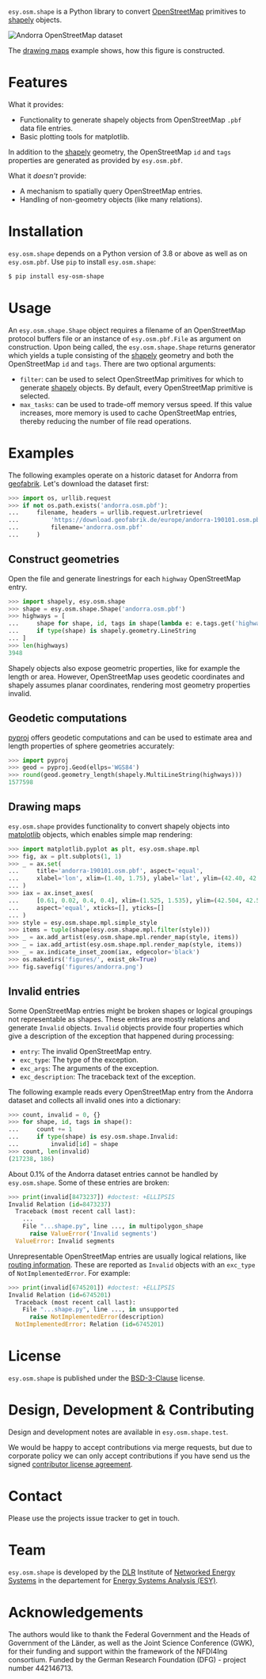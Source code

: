 `esy.osm.shape` is a Python library to convert
[OpenStreetMap](https://www.openstreetmap.org) primitives to
[shapely](https://shapely.readthedocs.io/en/latest/) objects.

![Andorra OpenStreetMap dataset](https://gitlab.com/dlr-ve-esy/esy-osm-shape/-/raw/main/figures/andorra.png)

The [drawing maps](#drawing-maps) example shows, how this figure is constructed.

# Features

What it provides:

- Functionality to generate shapely objects from OpenStreetMap `.pbf` data
  file entries.
- Basic plotting tools for matplotlib.

In addition to the [shapely](https://shapely.readthedocs.io/) geometry, the
OpenStreetMap `id` and `tags` properties are generated as provided by
`esy.osm.pbf`.

What it *doesn't* provide:

- A mechanism to spatially query OpenStreetMap entries.
- Handling of non-geometry objects (like many relations).

# Installation

`esy.osm.shape` depends on a Python version of 3.8 or above as well as on
`esy.osm.pbf`. Use `pip` to install `esy.osm.shape`:

```sh
$ pip install esy-osm-shape
```

# Usage

An `esy.osm.shape.Shape` object requires a filename of an OpenStreetMap
protocol buffers file or an instance of `esy.osm.pbf.File` as argument on
construction. Upon being called, the `esy.osm.shape.Shape` returns generator
which yields a tuple consisting of the
[shapely](https://shapely.readthedocs.io/) geometry and both the OpenStreetMap
`id` and `tags`. There are two optional arguments:

- `filter`: can be used to select OpenStreetMap primitives for which to generate
  [shapely](https://shapely.readthedocs.io/) objects. By default, every
  OpenStreetMap primitive is selected.
- `max_tasks`: can be used to trade-off memory versus speed. If this value
  increases, more memory is used to cache OpenStreetMap entries, thereby
  reducing the number of file read operations.

# Examples

The following examples operate on a historic dataset for Andorra from
[geofabrik](https://www.geofabrik.de/). Let's download the dataset first:

```python
>>> import os, urllib.request
>>> if not os.path.exists('andorra.osm.pbf'):
...     filename, headers = urllib.request.urlretrieve(
...         'https://download.geofabrik.de/europe/andorra-190101.osm.pbf',
...         filename='andorra.osm.pbf'
...     )

```

## Construct geometries

Open the file and generate linestrings for each `highway` OpenStreetMap entry.

```python
>>> import shapely, esy.osm.shape
>>> shape = esy.osm.shape.Shape('andorra.osm.pbf')
>>> highways = [
...     shape for shape, id, tags in shape(lambda e: e.tags.get('highway'))
...     if type(shape) is shapely.geometry.LineString
... ]
>>> len(highways)
3948

```

Shapely objects also expose geometric properties, like for example the length or
area. However, OpenStreetMap uses geodetic coordinates and shapely assumes
planar coordinates, rendering most geometry properties invalid.

## Geodetic computations

[pyproj](https://pyproj4.github.io/pyproj/) offers geodetic computations and
can be used to estimate area and length properties of sphere geometries
accurately:

```python
>>> import pyproj
>>> geod = pyproj.Geod(ellps='WGS84')
>>> round(geod.geometry_length(shapely.MultiLineString(highways)))
1577598

```

## Drawing maps

`esy.osm.shape` provides functionality to convert shapely objects into
[matplotlib](https://matplotlib.org/) objects, which enables simple map
rendering:

```python
>>> import matplotlib.pyplot as plt, esy.osm.shape.mpl
>>> fig, ax = plt.subplots(1, 1)
>>> _ = ax.set(
...     title='andorra-190101.osm.pbf', aspect='equal',
...     xlabel='lon', xlim=(1.40, 1.75), ylabel='lat', ylim=(42.40, 42.70)
... )
>>> iax = ax.inset_axes(
...     [0.61, 0.02, 0.4, 0.4], xlim=(1.525, 1.535), ylim=(42.504, 42.514),
...     aspect='equal', xticks=[], yticks=[]
... )
>>> style = esy.osm.shape.mpl.simple_style
>>> items = tuple(shape(esy.osm.shape.mpl.filter(style)))
>>> _ = ax.add_artist(esy.osm.shape.mpl.render_map(style, items))
>>> _ = iax.add_artist(esy.osm.shape.mpl.render_map(style, items))
>>> _ = ax.indicate_inset_zoom(iax, edgecolor='black')
>>> os.makedirs('figures/', exist_ok=True)
>>> fig.savefig('figures/andorra.png')

```

## Invalid entries

Some OpenStreetMap entries might be broken shapes or logical groupings not
representable as shapes. These entries are mostly relations and generate
`Invalid` objects. `Invalid` objects provide four properties which give a
description of the exception that happened during processing:

- `entry`: The invalid OpenStreetMap entry.
- `exc_type`: The type of the exception.
- `exc_args`: The arguments of the exception.
- `exc_description`: The traceback text of the exception.

The following example reads every OpenStreetMap entry from the Andorra dataset
and collects all invalid ones into a dictionary:

```python
>>> count, invalid = 0, {}
>>> for shape, id, tags in shape():
...     count += 1
...     if type(shape) is esy.osm.shape.Invalid:
...         invalid[id] = shape
>>> count, len(invalid)
(217238, 186)

```

About 0.1% of the Andorra dataset entries cannot be handled by
`esy.osm.shape`. Some of these entries are broken:

```python
>>> print(invalid[8473237]) #doctest: +ELLIPSIS
Invalid Relation (id=8473237)
  Traceback (most recent call last):
    ...
    File "...shape.py", line ..., in multipolygon_shape
      raise ValueError('Invalid segments')
  ValueError: Invalid segments

```

Unrepresentable OpenStreetMap entries are usually logical relations, like
[routing information](https://wiki.openstreetmap.org/wiki/Relation:route).
These are reported as `Invalid` objects with an `exc_type` of
`NotImplementedError`. For example:

```python
>>> print(invalid[6745201]) #doctest: +ELLIPSIS
Invalid Relation (id=6745201)
  Traceback (most recent call last):
    File "...shape.py", line ..., in unsupported
      raise NotImplementedError(description)
  NotImplementedError: Relation (id=6745201)

```

# License

`esy.osm.shape` is published under the
[BSD-3-Clause](https://spdx.org/licenses/BSD-3-Clause.html) license.

# Design, Development & Contributing

Design and development notes are available in `esy.osm.shape.test`.

We would be happy to accept contributions via merge requests, but due to
corporate policy we can only accept contributions if you have send us the signed
[contributor license agreement](CLA.md).

# Contact

Please use the projects issue tracker to get in touch.

# Team

`esy.osm.shape` is developed by the
[DLR](https://www.dlr.de/EN/Home/home_node.html) Institute of
[Networked Energy Systems](https://www.dlr.de/ve/en/desktopdefault.aspx/tabid-12472/21440_read-49440/)
in the departement for
[Energy Systems Analysis (ESY)](https://www.dlr.de/ve/en/desktopdefault.aspx/tabid-12471/21741_read-49802/).

# Acknowledgements

The authors would like to thank the Federal Government and the Heads of
Government of the Länder, as well as the Joint Science Conference (GWK), for
their funding and support within the framework of the NFDI4Ing consortium.
Funded by the German Research Foundation (DFG) - project number 442146713.
